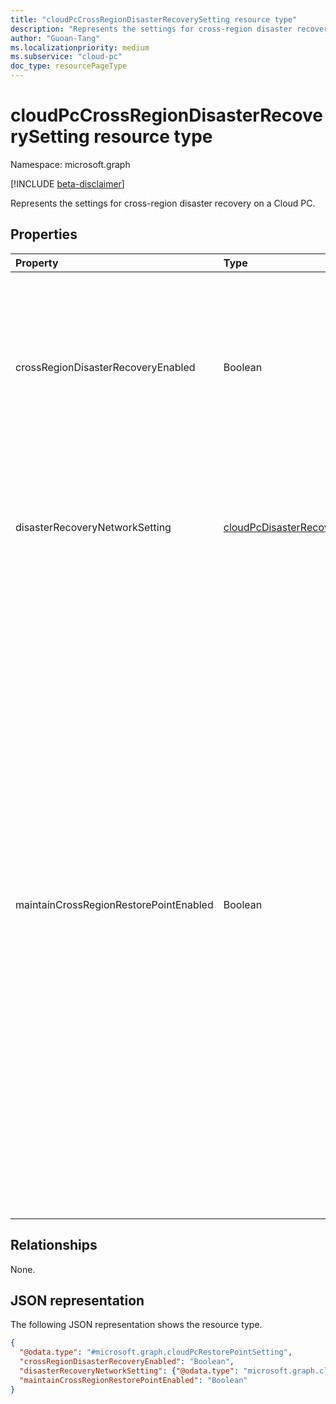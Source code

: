 ```yaml
---
title: "cloudPcCrossRegionDisasterRecoverySetting resource type"
description: "Represents the settings for cross-region disaster recovery on a Cloud PC."
author: "Guoan-Tang"
ms.localizationpriority: medium
ms.subservice: "cloud-pc"
doc_type: resourcePageType
---
```


# cloudPcCrossRegionDisasterRecoverySetting resource type

Namespace: microsoft.graph

[!INCLUDE [beta-disclaimer](../../includes/beta-disclaimer.md)]

Represents the settings for cross-region disaster recovery on a Cloud PC.

## Properties

|Property|Type|Description|
|:---|:---|:---|
|crossRegionDisasterRecoveryEnabled|Boolean|`True` if an end user is allowed to set up cross-region disaster recovery for Cloud PC; otherwise, `false`. The default value is `false`.|
|disasterRecoveryNetworkSetting|[cloudPcDisasterRecoveryNetworkSetting](../resources/cloudpcdisasterrecoverynetworksetting.md)|Indicates the network settings of the Cloud PC during a cross-region disaster recovery operation.|
|maintainCrossRegionRestorePointEnabled|Boolean|Indicates whether Windows 365 maintain the cross-region disaster recovery function generated restore points. If `true`, the Windows 365 stored restore points; `false` indicates that Windows 365 doesn't generate or keep the restore point from the original Cloud PC. If a disaster occurs, the new Cloud PC can only be provisioned using the initial image. This limitation can result in the loss of some user data on the original Cloud PC. The default value is `false`.|

## Relationships

None.

## JSON representation

The following JSON representation shows the resource type.
<!-- {
  "blockType": "resource",
  "@odata.type": "microsoft.graph.cloudPcCrossRegionDisasterRecoverySetting"
}
-->

``` json
{
  "@odata.type": "#microsoft.graph.cloudPcRestorePointSetting",
  "crossRegionDisasterRecoveryEnabled": "Boolean",
  "disasterRecoveryNetworkSetting": {"@odata.type": "microsoft.graph.cloudPcDisasterRecoveryNetworkSetting"},
  "maintainCrossRegionRestorePointEnabled": "Boolean"
}
```
